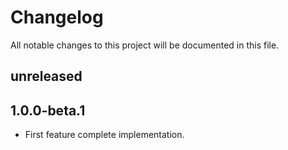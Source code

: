 # Changelog

All notable changes to this project will be documented in this file.

## unreleased

## 1.0.0-beta.1

* First feature complete implementation.
